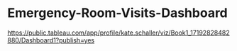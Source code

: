 # Emergency-Room-Visits-Dashboard
https://public.tableau.com/app/profile/kate.schaller/viz/Book1_17192828482880/Dashboard1?publish=yes
